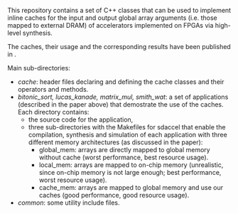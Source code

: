 This repository contains a set of C++ classes that can be used to implement inline caches for the input and output global array arguments (i.e. those mapped to external DRAM) of accelerators implemented on FPGAs via high-level synthesis.

The caches, their usage and the corresponding results have been published in <insert citation when ready>.

Main sub-directories:
* _cache_: header files declaring and defining the cache classes and their operators and methods.
* _bitonic_sort, lucas_kanade, matrix_mul, smith_wat_: a set of applications (described in the paper above) that demostrate the use of the caches. Each directory contains:
  * the source code for the application,
  * three sub-directories with the Makefiles for sdaccel that enable the compilation, synthesis and simulation of each application with three different memory architectures (as discussed in the paper):
    * global_mem: arrays are directly mapped to global memory without cache (worst performance, best resource usage).
    * local_mem: arrays are mapped to on-chip memory (unrealistic, since on-chip memory is not large enough; best performance, worst resource usage).
    * cache_mem: arrays are mapped to global memory and use our caches (good performance, good resource usage).
* _common_: some utility include files.
